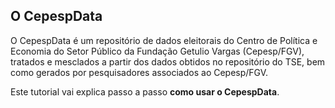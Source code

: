 ## O CepespData

O CepespData é um repositório de dados eleitorais do Centro de Política e Economia do Setor Público da Fundação Getulio Vargas (Cepesp/FGV), tratados e mesclados a partir dos dados obtidos no repositório do TSE, bem como gerados por pesquisadores associados ao Cepesp/FGV.

Este tutorial vai explica passo a passo **como usar o CepespData**.

